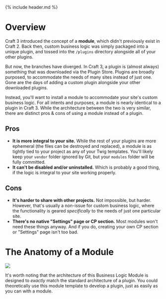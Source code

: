 {% include header.md %}

# Overview

Craft 3 introduced the concept of a **module**, which didn't previously exist in Craft 2. Back then, custom business logic was simply packaged into a unique plugin, and tossed into the `/plugins` directory alongside all of your other plugins.

But now, the branches have diverged. In Craft 3, a plugin is (almost always) something that was downloaded via the Plugin Store. Plugins are broadly purposed, to accommodate the needs of many sites instead of just one. Gone are the days of adding a custom plugin alongside your other downloaded plugins.

Instead, you'll want to install a module to accommodate your site's custom business logic.  For all intents and purposes, a module is nearly identical to a plugin in Craft 3. While the architecture between the two is very similar, there are distinct pros & cons of using a module instead of a plugin.

## Pros

- **It is more integral to your site.** While the rest of your plugins are more ephemeral (the files can be destroyed and replaced), a module is as tightly tied to your project as any of your Twig templates. You'll likely keep your `vendor` folder ignored by Git, but your `modules` folder will be fully committed.
- **It can't be disabled and/or uninstalled.** Which is probably a good thing, if the logic is integral to your site working properly.

## Cons

- **It's harder to share with other projects.** Not impossible, but harder. However, that's usually a non-issue for custom business logic, where the functionality is geared _specifically_ to the needs of just one particular site.
- **There's no native "Settings" page or CP section.** Most modules won't need these things anyway. And if you do, creating your own CP section or "Settings" page isn't too bad.

# The Anatomy of a Module

![](https://raw.githubusercontent.com/doublesecretagency/craft-businesslogic/craft-3/src/resources/img/diagram.png)

It's worth noting that the architecture of this Business Logic Module is designed to _exactly_ match the standard architecture of a plugin. You could theoretically use this module template to develop a plugin, just as easily as you can with a module.
